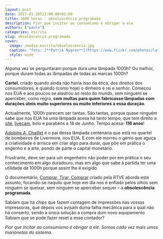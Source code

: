 ```yaml
---
layout: post
date: 2017-01-26T22:00:00+01:00
title: 1000 horas - obsolescência programada
description: Pior que incitar ao consumismo é obrigar a ele
authors: ["paulo"]
categories: escrita
slug: obsolescencia-programada
cover:
  image: /media-escrita/obsolescencia.jpg
  caption: "foto: [**Patrik Nygren**](https://www.flickr.com/photos/lattefarsan/17562208771/)"
  style: wide
---
```


Alguma vez se perguntaram porque dura uma lâmpada 1000h? Ou melhor, porque duram todas as lâmpadas de todas as marcas 1000h?

**Cartel**, criado quando ainda não havia isso da ética, dos direitos dos consumidores, e quando (como hoje) o dinheiro é rei e senhor.
Começou nos EUA e aos poucos se alastrou ao resto do mundo, sem ninguém se aperceber, como regra, **com multas para quem fabricasse lâmpadas com durações úteis muito superiores ou muito inferiores a essa duração**.

Actualmente, 1000h parecem ser tantas. São tantas, porque quase ninguém sabe que nos EUA há uma lâmpada acesa há tanto tempo, que tem direito a [site](http://www.centennialbulb.org/), [livecam](http://www.centennialbulb.org/cam.htm), bolo e parabéns a 18 de Junho. Tempo acesa: **116 anos**!

[Adolphe A. Chaillet](http://home.frognet.net/~ejcov/chaillet.html) é o pai dessa lâmpada centenária que está no quartel de bombeiros de Livermore, nos EUA. E com ele morreu o génio que aguça a criatividade e arrisca em criar algo para durar, que põe em prática o engenho e a arte, pondo de parte o capital monetário.

Frustrante, deve ser para um engenheiro não poder por em prática o seu conhecimento em algo duradouro, mas em algo que sabe à partida ter uma utilidade de 1000h porque assim lhe é exigido.

O documentário, [Comprar, Tirar, Comprar](http://www.rtve.es/television/documentales/comprar-tirar-comprar/) criado pela RTVE aborda este assunto, focando-se naquilo que hoje em dia nos é enfiado pelos olhos sem ninguém se queixar, sem ninguém se aperceber sequer – a **obsolescência programada**.

Sabiam que há *chips* que fazem contagem de impressões nas vossas impressoras, que depois vos avisam duma falha mecânica para a qual não há conserto, sendo a única solução a compra dum novo equipamento
Sabiam que se pode fazer reset a esse contador?

*Pior que incitar ao consumismo é obrigar a ele. Somos cada vez mais umas marionetas do sistema.*
